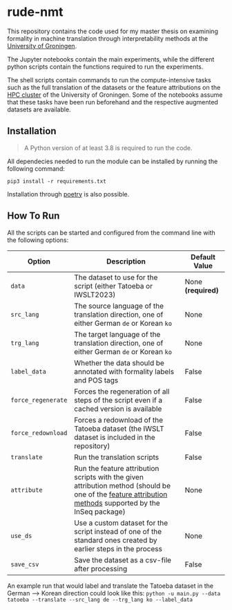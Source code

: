 # rude-nmt

This repository contains the code used for my master thesis on examining formality in machine translation through interpretability methods at the [University of Groningen](https://www.rug.nl/).

The Jupyter notebooks contain the main experiments, while the different python scripts contain the functions required to run the experiments.

The shell scripts contain commands to run the compute-intensive tasks such as the full translation of the datasets or the feature attributions on the [HPC cluster](https://wiki.hpc.rug.nl/habrok/start) of the University of Groningen. Some of the notebooks assume that these tasks have been run beforehand and the respective augmented datasets are available.

## Installation

> A Python version of at least 3.8 is required to run the code.

All dependecies needed to run the module can be installed by running the following command:

```shell
pip3 install -r requirements.txt
```

Installation through [poetry](https://python-poetry.org/) is also possible.

## How To Run

All the scripts can be started and configured from the command line with the following options:

|Option|Description|Default Value|
|------|-----------|-------------|
|`data`|The dataset to use for the script (either Tatoeba or IWSLT2023)| None **(required)** |
|`src_lang`|The source language of the translation direction, one of either German `de` or Korean `ko`| None |
|`trg_lang`|The target language of the translation direction, one of either German `de` or Korean `ko`| None |
|`label_data`|Whether the data should be annotated with formality labels and POS tags|False|
|`force_regenerate`|Forces the regeneration of all steps of the script even if a cached version is available|False|
|`force_redownload`|Forces a redownload of the Tatoeba dataset (the IWSLT dataset is included in the repository)|False|
|`translate`|Run the translation scripts|False|
|`attribute`|Run the feature attribution scripts with the given attribution method (should be one of the [feature attribution methods](https://inseq.readthedocs.io/en/latest/main_classes/feature_attribution.html) supported by the InSeq package)|None|
|`use_ds`|Use a custom dataset for the script instead of one of the standard ones created by earlier steps in the process |None|
|`save_csv`|Save the dataset as a csv-file after processing|False|

An example run that would label and translate the Tatoeba dataset in the German --> Korean direction could look like this: `python -u main.py --data tatoeba --translate --src_lang de --trg_lang ko --label_data`
